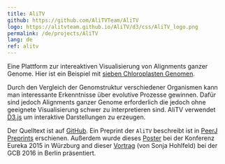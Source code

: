 ```yaml
---
title: AliTV
github: https://github.com/AliTVTeam/AliTV
logo: https://alitvteam.github.io/AliTV/d3/css/AliTV_logo.png
permalink: /de/projects/AliTV
lang: de
ref: alitv
---
```


Eine Plattform zur intereaktiven Visualisierung von Alignments ganzer Genome.
Hier ist ein Beispiel mit [sieben Chloroplasten Genomen](https://alitvteam.github.io/AliTV/d3/AliTV.html).

Durch den Vergleich der Genomstruktur verschiedener Organismen kann man interessante Erkenntnisse über evolutive Prozesse gewinnen.
Dafür sind jedoch Alignments ganzer Genome erforderlich die jedoch ohne geeignete Visualisierung schwer zu interpretieren sind.
AliTV verwendet [D3.js](https://d3js.org/) um interaktive Darstellungen zu erzeugen.

Der Quelltext ist auf [GitHub]({{page.github}}).
Ein Preprint der `AliTV` beschreibt ist in [PeerJ Preprints](https://peerj.com/preprints/2348v1/) erschienen.
Außerdem wurde dieses [Poster](https://zenodo.org/record/32014#.WKWPC1fn3mE) bei der Konferenz Eureka 2015 in Würzburg and dieser [Vortrag](https://alitvteam.github.io/AliTV/gcb_2016/) (von Sonja Hohlfeld) bei der GCB 2016 in Berlin präsentiert.
